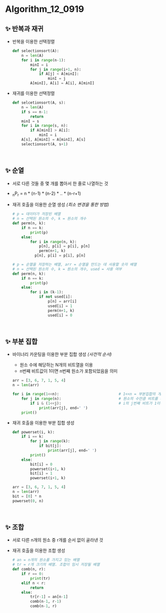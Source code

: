 # Algorithm_12_0919

## ✨ 반복과 재귀

- 반복을 이용한 선택정렬

  ```python
  def selectionsort(A):
      n = len(A)
      for i in range(n-1):
          minI = i
          for j in range(i+1, n):
              if A[j] < A[minI]:
                  minI = j
          A[minI], A[i] = A[i], A[minI]
  ```

- 재귀를 이용한 선택정렬

  ```python
  def selcetionsort(A, s):
      n = len(A)
      if s == n-1:
          return
      minI = s
      for i in range(s, n):
          if A[minI] > A[i]:
              minI = i
      A[s], A[minI] = A[minI], A[s]
      selectionsort(A, s+1)

<br/>

## ✨ 순열

- 서로 다른 것들 중 몇 개를 뽑아서 한 줄로 나열하는 것
- <sub>n</sub>P<sub>r</sub> = n * (n-1) * (n-2) * .. * (n-r+1)

- 재귀 호출을 이용한 순열 생성 *(최소 변경을 통한 방법)*

  ```python
  # p = 데이터가 저장된 배열
  # n = 선택된 원소의 수, k = 원소의 개수
  def perm(n, k):
      if n == k:
          print(p)
      else:
          for i in range(n, k):
              p[n], p[i] = p[i], p[n]
              perm(n+1, k)
      		p[n], p[i] = p[i], p[n]
  ```

  ```python
  # p = 순열을 저장하는 배열, arr = 순열을 만드는 데 사용할 숫자 배열
  # n = 선택된 원소의 수, k = 원소의 개수, used = 사용 여부
  def perm(n, k):
      if n == k:
          print(p)
      else:
          for i in (k-1):
              if not used[i]:
                  p[n] = arr[i]
                  used[i] = 1
                  perm(n+1, k)
                  used[i] = 0
  ```

<br/>

## ✨ 부분 집합

- 바이너리 카운팅을 이용한 부분 집합 생성 *(사전적 순서)*

  - 원소 수에 해당하는 N개의 비트열을 이용
  - n번째 비트값이 1이면 n번째 원소가 포함되었음을 의미

  ```python
  arr = [3, 6, 7, 1, 5, 4]
  n = len(arr)
  
  for i in range(1<<n):                           # 1<<n = 부분집합의 개수
      for j in range(n):                          # 원소의 수만큼 비트를 비교함.
          if i & (1<<j):                          # i의 j번째 비트가 1이면 j번째 원소 출력
              print(arr[j], end=' ')
      print()
  ```

- 재귀 호출을 이용한 부분 집합 생성

  ```python
  def powerset(i, k):
      if i == k:
          for j in range(k):
              if bit[j]:
                  print(arr[j], end=' ')
          print()
      else:
          bit[i] = 0
          powerset(i+1, k)
          bit[i] = 1
          powerset(i+1, k)
  
  arr = [3, 6, 7, 1, 5, 4]
  n = len(arr)
  bit = [0] * n
  powerset(0, n)
  ```

<br/>

## ✨ 조합

- 서로 다른 n개의 원소 중 r개를 순서 없이 골라낸 것

- 재귀 호출을 이용한 조합 생성

  ```python
  # an = n개의 원소를 가지고 있는 배열
  # tr = r개 크기의 배열. 조합이 임시 저장될 배열
  def comb(n, r):
      if r == 0:
          print(tr)
      elif n < r:
          return
      else:
          tr[r-1] = an[n-1]
          comb(n-1, r-1)
          comb(n-1, r)
  ```

  

